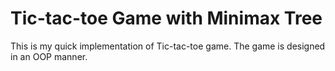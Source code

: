 # Tic-tac-toe Game with Minimax Tree
This is my quick implementation of Tic-tac-toe game.
The game is designed in an OOP manner.

